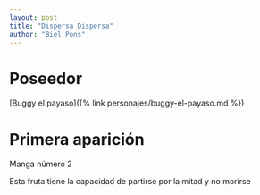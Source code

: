 ```yaml
---
layout: post
title: "Dispersa Dispersa"
author: "Biel Pons"
---
```


# Poseedor

[Buggy el payaso]({% link personajes/buggy-el-payaso.md %})

# Primera aparición

Manga número 2

Esta fruta tiene la capacidad de partirse por la mitad y no morirse